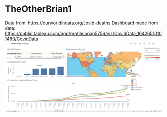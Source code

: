 # TheOtherBrian1

Data from: https://ourworldindata.org/covid-deaths
Dashboard made from data: https://public.tableau.com/app/profile/brian5756/viz/CovidData_16426510101460/CovidData
<img src = "./dashboard.PNG" alt = "dashboard" />
